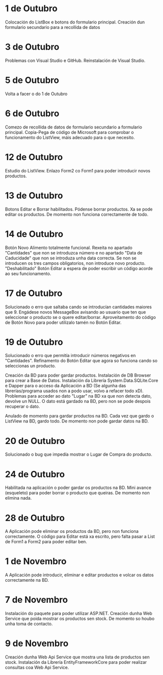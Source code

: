 # 1 de Outubro
Colocación do ListBox e botons do formulario principal. Creación dun formulario secundario para a recollida de datos

# 3 de Outubro
Problemas con Visual Studio e GitHub. Reinstalación de Visual Studio.

# 5 de Outubro
Volta a facer o do 1 de Outubro

# 6 de Outubro
Comezo de recollida de datos de formulario secundario a formulario principal. Copia-Pega de código de Microsoft para comprobar o funcionamento do ListView, máis adecuado para o que necesito.

# 12 de Outubro
Estudio do ListView. Enlazo Form2 co Form1 para poder introducir novos productos.

# 13 de Outubro
Botons Editar e Borrar habilitados. Pódense borrar productos. Xa se pode editar os productos. De momento non funciona correctamente de todo.

# 14 de Outubro
Botón Novo Alimento totalmente funcional. Rexeita no apartado "Cantidades" que non se introduzca número e no apartado "Data de Caducidade" que non  se introduza unha data correcta. Se non se introducen os tres campos obligatorios, non introduce novo producto. "Deshabilitado" Botón Editar a espera de poder escribir un código acorde ao seu funcionamento.

# 17 de Outubro
Solucionado o erro que saltaba cando se introducían cantidades maiores que 9. Engádese novos MessageBox avisando ao usuario que ten que seleccionar o producto se o quere editar/borrar.
Aproveitamento do código de Botón Novo para poder utilizalo tamén no Botón Editar.

# 19 de Outubro
Solucionado o erro que permitía introducir números negativos en "Cantidades". Refinamento do Botón Editar que agora so funciona cando so seleccionas un producto.

Creación da BD para poder gardar productos. Instalación de DB Browser para crear a Base de Datos. Instalación da Librería System.Data.SQLite.Core e Dapper para o acceso da Aplicación a BD (Se algunha das librerías/programa usados non a podo usar, volvo a refacer todo xD). Problemas para acceder ao dato "Lugar" na BD xa que non detecta dato, devolve un NULL. O dato está gardado na BD, pero non se pode despois recuperar o dato. 

Anulado de momento para gardar productos na BD. Cada vez que gardo o ListView na BD, gardo todo. De momento non pode gardar datos na BD.

# 20 de Outubro
Solucionado o bug que impedía mostrar o Lugar de Compra do producto.

# 24 de Outubro
Habilitada na aplicación o poder gardar os productos na BD. Mini avance (esqueleto) para poder borrar o producto que queiras. De momento non elimina nada.

# 28 de Outubro
A Aplicación pode eliminar os productos da BD, pero non funciona correctamente. O código para Editar está xa escrito, pero falta pasar a List de Form1 a Form2 para poder editar ben.

# 1 de Novembro
A Aplicación pode introducir, eliminar e editar productos e volcar os datos correctamente na BD.

# 7 de Novembro
Instalación do paquete para poder utilizar ASP.NET. Creación dunha Web Service que poida mostrar os productos sen stock. De momento so houbo unha toma de contacto.

# 9 de Novembro
Creación dunha Web Api Service que mostra una lista de productos sen stock. Instalación da Librería EntityFrameworkCore para poder realizar consultas coa Web Api Service.
